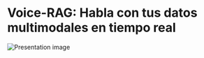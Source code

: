 # Voice-RAG: Habla con tus datos multimodales en tiempo real
![Presentation image](https://pbs.twimg.com/media/GdFGd2hWsAAZOID?format=jpg&name=large)

